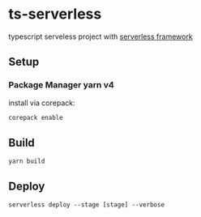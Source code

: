 # ts-serverless

typescript serveless project with [serverless framework](https://serverless.com/)

## Setup
###  Package Manager yarn v4
install via corepack:
```bash
corepack enable
```

## Build 
```
yarn build
```

## Deploy 
```
serverless deploy --stage [stage] --verbose
```